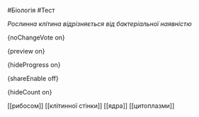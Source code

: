 #Біологія #Тест

*Рослинна клітина відрізняється від бактеріальної наявністю*

{noChangeVote on}

{preview on}

{hideProgress on}

{shareEnable off}

{hideCount on}

[[рибосом]]
[[клітинної стінки]]
[[ядра]]
[[цитоплазми]]
